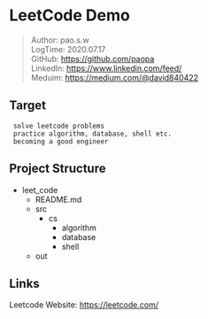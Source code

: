 # LeetCode Demo

> Author: pao.s.w\
> LogTime: 2020.07.17\
> GitHub: https://github.com/paopa \
> LinkedIn: https://www.linkedin.com/feed/ \
> Meduim: https://medium.com/@david840422

## Target
```
 solve leetcode problems
 practice algorithm, database, shell etc.
 becoming a good engineer 
```

## Project Structure
- leet_code
    - README.md
    - src
        - cs
            - algorithm
            - database
            - shell
    - out
        
## Links
Leetcode Website: https://leetcode.com/